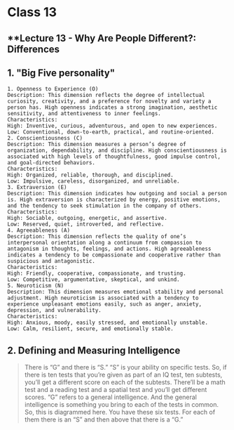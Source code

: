 Class 13
=

## **Lecture 13 - Why Are People Different?: Differences


## 1. "Big Five personality"

```
1. Openness to Experience (O)
Description: This dimension reflects the degree of intellectual curiosity, creativity, and a preference for novelty and variety a person has. High openness indicates a strong imagination, aesthetic sensitivity, and attentiveness to inner feelings.
Characteristics:
High: Inventive, curious, adventurous, and open to new experiences.
Low: Conventional, down-to-earth, practical, and routine-oriented.
2. Conscientiousness (C)
Description: This dimension measures a person’s degree of organization, dependability, and discipline. High conscientiousness is associated with high levels of thoughtfulness, good impulse control, and goal-directed behaviors.
Characteristics:
High: Organized, reliable, thorough, and disciplined.
Low: Impulsive, careless, disorganized, and unreliable.
3. Extraversion (E)
Description: This dimension indicates how outgoing and social a person is. High extraversion is characterized by energy, positive emotions, and the tendency to seek stimulation in the company of others.
Characteristics:
High: Sociable, outgoing, energetic, and assertive.
Low: Reserved, quiet, introverted, and reflective.
4. Agreeableness (A)
Description: This dimension reflects the quality of one’s interpersonal orientation along a continuum from compassion to antagonism in thoughts, feelings, and actions. High agreeableness indicates a tendency to be compassionate and cooperative rather than suspicious and antagonistic.
Characteristics:
High: Friendly, cooperative, compassionate, and trusting.
Low: Competitive, argumentative, skeptical, and unkind.
5. Neuroticism (N)
Description: This dimension measures emotional stability and personal adjustment. High neuroticism is associated with a tendency to experience unpleasant emotions easily, such as anger, anxiety, depression, and vulnerability.
Characteristics:
High: Anxious, moody, easily stressed, and emotionally unstable.
Low: Calm, resilient, secure, and emotionally stable.
```


## 2. Defining and Measuring Intelligence

> There is “G” and there is “S.” “S” is your ability on specific tests. So, if there is ten tests that you’re given as part of an IQ test, ten subtests, you’ll get a different score on each of the subtests. There’ll be a math test and a reading test and a spatial test and you’ll get different scores. “G” refers to a general intelligence. And the general intelligence is something you bring to each of the tests in common. So, this is diagrammed here. You have these six tests. For each of them there is an “S” and then above that there is a “G.”
